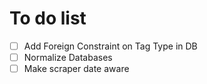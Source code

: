 # To do list
- [ ] Add Foreign Constraint on Tag Type in DB
- [ ] Normalize Databases
- [ ] Make scraper date aware
